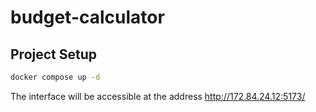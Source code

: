 # budget-calculator

## Project Setup

```sh
docker compose up -d
```
The interface will be accessible at the address
http://172.84.24.12:5173/